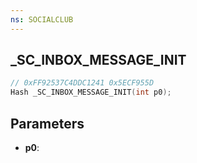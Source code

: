 ```yaml
---
ns: SOCIALCLUB
---
```

## _SC_INBOX_MESSAGE_INIT

```c
// 0xFF92537C4DDC1241 0x5ECF955D
Hash _SC_INBOX_MESSAGE_INIT(int p0);
```

## Parameters
* **p0**:
